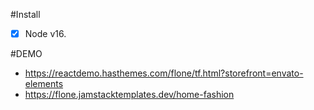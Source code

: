 #Install
- [x] Node v16.

#DEMO
- https://reactdemo.hasthemes.com/flone/tf.html?storefront=envato-elements
- https://flone.jamstacktemplates.dev/home-fashion
